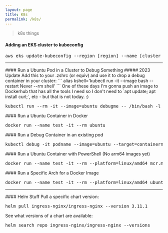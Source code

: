 ```yaml
---
layout: page
title: K8s
permalink: /k8s/
---
```


> k8s things

#### Adding an EKS cluster to kubeconfig
<pre class="code">
aws eks update-kubeconfig --region [region] --name [cluster name]
</pre>
<hr />
#### Run a Ubuntu Pod in a Cluster to Debug Something
##### 2023 Update
Add this to your .zshrc (or equiv) and use it to drop a debug container in your cluster:
```
alias kshell='kubectl run -it --image bash --restart Never --rm shell'
```
One of these days I'm gonna push an image to Dockerhub that has all the tools I need so I don't need to `apt update; apt install curl;`, etc - but that is not today. :)
<pre class="code">
kubectl run --rm -it --image=ubuntu debugme -- /bin/bash -l
</pre>
#### Run a Ubuntu Container in Docker
<pre class="code">
docker run --name test -it --rm ubuntu
</pre>
#### Run a Debug Container in an existing pod
<pre class="code">
kubectl debug -it podname --image=ubuntu --target=containername -n namespace
</pre>
#### Run a Ubuntu Container with PowerShell (No arm64 images yet)
<pre class="code">
docker run --name test -it --rm --platform=linux/amd64 mcr.microsoft.com/powershell
</pre>
#### Run a Specific Arch for a Docker Image
<pre class="code">
docker run --name test -it --rm --platform=linux/amd64 ubuntu
</pre>
<hr />
#### Helm Stuff
Pull a specific chart version:
<pre class="code">
helm pull ingress-nginx/ingress-nginx --version 3.11.1
</pre>
See what versions of a chart are available:
<pre class="code">
helm search repo ingress-nginx/ingress-nginx --versions
</pre>
